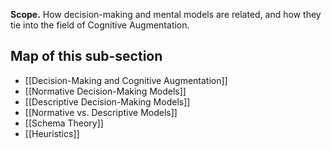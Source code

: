 **Scope.** How decision-making and mental models are related, and how they tie into the field of Cognitive Augmentation. 

## Map of this sub-section
- [[Decision-Making and Cognitive Augmentation]]
- [[Normative Decision-Making Models]]
- [[Descriptive Decision-Making Models]]
- [[Normative vs. Descriptive Models]]
- [[Schema Theory]]
- [[Heuristics]]